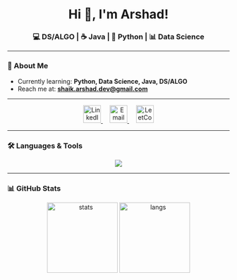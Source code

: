 <h1 align="center">Hi 👋, I'm Arshad!</h1>
<h3 align="center">💻 DS/ALGO | ☕ Java | 🐍 Python | 📊 Data Science</h3>

---

### 🌱 About Me  
- Currently learning: **Python, Data Science, Java, DS/ALGO**  
- Reach me at: **shaik.arshad.dev@gmail.com**  

---

<p align="center">
  <a href="https://linkedin.com/in/shaik-arshad-ahmed" target="blank">
    <img src="https://skillicons.dev/icons?i=linkedin" alt="LinkedIn" height="40"/>
  </a>&nbsp;&nbsp;&nbsp;
  <a href="mailto:shaik.arshad.dev@gmail.com" target="blank">
    <img src="https://cdn-icons-png.flaticon.com/512/732/732200.png" alt="Email" height="40"/>
  </a>&nbsp;&nbsp;&nbsp;
  <a href="https://leetcode.com/shaikarshad2707" target="blank">
    <img src="https://upload.wikimedia.org/wikipedia/commons/1/19/LeetCode_logo_black.png" alt="LeetCode" height="40"/>
  </a>
</p>



---

### 🛠 Languages & Tools  
<p align="center">
  <img src="https://skillicons.dev/icons?i=java,python,git,github" />
</p>

---

### 📊 GitHub Stats  
<p align="center">
  <img src="https://github-readme-stats.vercel.app/api?username=ArshadAhmedShaik&show_icons=true&theme=tokyonight&hide_border=true" alt="stats" height="160"/>
  <img src="https://github-readme-stats.vercel.app/api/top-langs/?username=ArshadAhmedShaik&layout=compact&theme=tokyonight&hide_border=true" alt="langs" height="160"/>
</p>
